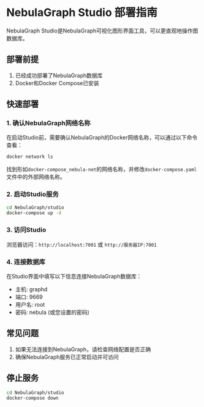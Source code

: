 # NebulaGraph Studio 部署指南

NebulaGraph Studio是NebulaGraph可视化图形界面工具，可以更直观地操作图数据库。

## 部署前提

1. 已经成功部署了NebulaGraph数据库
2. Docker和Docker Compose已安装

## 快速部署

### 1. 确认NebulaGraph网络名称

在启动Studio前，需要确认NebulaGraph的Docker网络名称，可以通过以下命令查看：

```bash
docker network ls
```

找到形如`docker-compose_nebula-net`的网络名称，并修改`docker-compose.yaml`文件中的外部网络名称。

### 2. 启动Studio服务

```bash
cd NebulaGraph/studio
docker-compose up -d
```

### 3. 访问Studio

浏览器访问：`http://localhost:7001` 或 `http://服务器IP:7001`

### 4. 连接数据库

在Studio界面中填写以下信息连接NebulaGraph数据库：
- 主机: graphd
- 端口: 9669
- 用户名: root
- 密码: nebula (或您设置的密码)

## 常见问题

1. 如果无法连接到NebulaGraph，请检查网络配置是否正确
2. 确保NebulaGraph服务已正常启动并可访问

## 停止服务

```bash
cd NebulaGraph/studio
docker-compose down
``` 